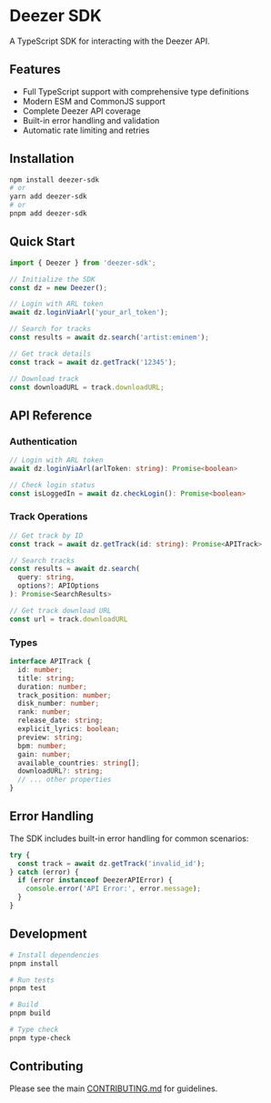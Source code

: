 # Deezer SDK

A TypeScript SDK for interacting with the Deezer API.

## Features

- Full TypeScript support with comprehensive type definitions
- Modern ESM and CommonJS support
- Complete Deezer API coverage
- Built-in error handling and validation
- Automatic rate limiting and retries

## Installation

```bash
npm install deezer-sdk
# or
yarn add deezer-sdk
# or
pnpm add deezer-sdk
```

## Quick Start

```typescript
import { Deezer } from 'deezer-sdk';

// Initialize the SDK
const dz = new Deezer();

// Login with ARL token
await dz.loginViaArl('your_arl_token');

// Search for tracks
const results = await dz.search('artist:eminem');

// Get track details
const track = await dz.getTrack('12345');

// Download track
const downloadURL = track.downloadURL;
```

## API Reference

### Authentication

```typescript
// Login with ARL token
await dz.loginViaArl(arlToken: string): Promise<boolean>

// Check login status
const isLoggedIn = await dz.checkLogin(): Promise<boolean>
```

### Track Operations

```typescript
// Get track by ID
const track = await dz.getTrack(id: string): Promise<APITrack>

// Search tracks
const results = await dz.search(
  query: string,
  options?: APIOptions
): Promise<SearchResults>

// Get track download URL
const url = track.downloadURL
```

### Types

```typescript
interface APITrack {
  id: number;
  title: string;
  duration: number;
  track_position: number;
  disk_number: number;
  rank: number;
  release_date: string;
  explicit_lyrics: boolean;
  preview: string;
  bpm: number;
  gain: number;
  available_countries: string[];
  downloadURL?: string;
  // ... other properties
}
```

## Error Handling

The SDK includes built-in error handling for common scenarios:

```typescript
try {
  const track = await dz.getTrack('invalid_id');
} catch (error) {
  if (error instanceof DeezerAPIError) {
    console.error('API Error:', error.message);
  }
}
```

## Development

```bash
# Install dependencies
pnpm install

# Run tests
pnpm test

# Build
pnpm build

# Type check
pnpm type-check
```

## Contributing

Please see the main [CONTRIBUTING.md](../CONTRIBUTING.md) for guidelines.
